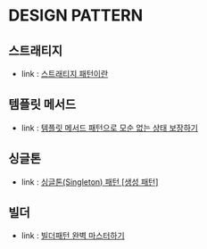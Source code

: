# DESIGN PATTERN

## 스트래티지

- link : [스트래티지 패턴이란](https://gmlwjd9405.github.io/2018/07/06/strategy-pattern.html)

## 템플릿 메서드

- link : [템플릿 메서드 패턴으로 모순 없는 상태 보장하기](https://engineering.linecorp.com/ko/blog/templete-method-pattern)

## 싱글톤

- link : [싱글톤(Singleton) 패턴 [생성 패턴]](https://effortguy.tistory.com/183)

## 빌더

- link : [빌더패턴 완벽 마스터하기](https://inpa.tistory.com/entry/GOF-%F0%9F%92%A0-%EB%B9%8C%EB%8D%94Builder-%ED%8C%A8%ED%84%B4-%EB%81%9D%ED%8C%90%EC%99%95-%EC%A0%95%EB%A6%AC)
